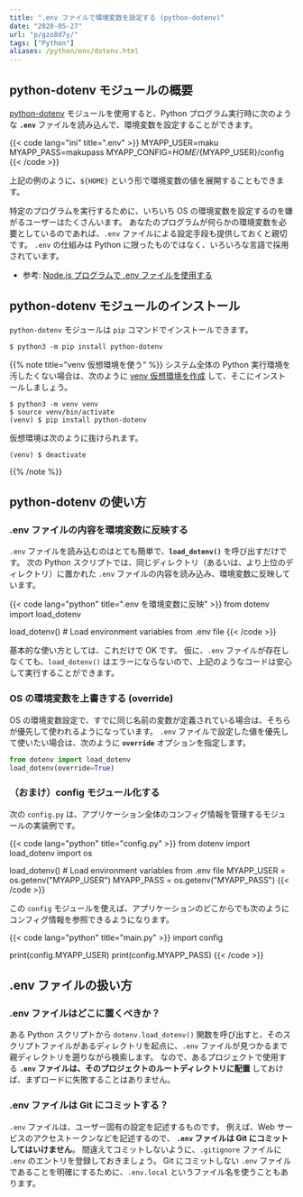 ```yaml
---
title: ".env ファイルで環境変数を設定する (python-dotenv)"
date: "2020-05-27"
url: "p/gzo8d7y/"
tags: ["Python"]
aliases: /python/env/dotenv.html
---
```


python-dotenv モジュールの概要
----

[python-dotenv](https://pypi.org/project/python-dotenv/) モジュールを使用すると、Python プログラム実行時に次のような __`.env`__ ファイルを読み込んで、環境変数を設定することができます。

{{< code lang="ini" title=".env" >}}
MYAPP_USER=maku
MYAPP_PASS=makupass
MYAPP_CONFIG=${HOME}/${MYAPP_USER}/config
{{< /code >}}

上記の例のように、`${HOME}` という形で環境変数の値を展開することもできます。

特定のプログラムを実行するために、いちいち OS の環境変数を設定するのを嫌がるユーザーはたくさんいます。
あなたのプログラムが何らかの環境変数を必要としているのであれば、`.env` ファイルによる設定手段も提供しておくと親切です。
`.env` の仕組みは Python に限ったものではなく、いろいろな言語で採用されています。

- 参考: [Node.js プログラムで .env ファイルを使用する](/nodejs/env/dotenv.html)


python-dotenv モジュールのインストール
----

`python-dotenv` モジュールは `pip` コマンドでインストールできます。

```console
$ python3 -m pip install python-dotenv
```

{{% note title="venv 仮想環境を使う" %}}
システム全体の Python 実行環境を汚したくない場合は、次のように [venv 仮想環境を作成](/p/wozpogm/) して、そこにインストールしましょう。

```
$ python3 -m venv venv
$ source venv/bin/activate
(venv) $ pip install python-dotenv
```

仮想環境は次のように抜けられます。

```
(venv) $ deactivate
```
{{% /note %}}


python-dotenv の使い方
----

### .env ファイルの内容を環境変数に反映する

`.env` ファイルを読み込むのはとても簡単で、__`load_dotenv()`__ を呼び出すだけです。
次の Python スクリプトでは、同じディレクトリ（あるいは、より上位のディレクトリ）に置かれた `.env` ファイルの内容を読み込み、環境変数に反映しています。

{{< code lang="python" title=".env を環境変数に反映" >}}
from dotenv import load_dotenv

load_dotenv()  # Load environment variables from .env file
{{< /code >}}

基本的な使い方としては、これだけで OK です。
仮に、`.env` ファイルが存在しなくても、`load_dotenv()` はエラーにならないので、上記のようなコードは安心して実行することができます。

### OS の環境変数を上書きする (override)

OS の環境変数設定で、すでに同じ名前の変数が定義されている場合は、そちらが優先して使われるようになっています。
`.env` ファイルで設定した値を優先して使いたい場合は、次のように __`override`__ オプションを指定します。

```python
from dotenv import load_dotenv
load_dotenv(override=True)
```

### （おまけ）config モジュール化する

次の `config.py` は、アプリケーション全体のコンフィグ情報を管理するモジュールの実装例です。

{{< code lang="python" title="config.py" >}}
from dotenv import load_dotenv
import os

load_dotenv()  # Load environment variables from .env file
MYAPP_USER = os.getenv("MYAPP_USER")
MYAPP_PASS = os.getenv("MYAPP_PASS")
{{< /code >}}

この `config` モジュールを使えば、アプリケーションのどこからでも次のようにコンフィグ情報を参照できるようになります。

{{< code lang="python" title="main.py" >}}
import config

print(config.MYAPP_USER)
print(config.MYAPP_PASS)
{{< /code >}}


.env ファイルの扱い方
----

### .env ファイルはどこに置くべきか？

ある Python スクリプトから `dotenv.load_dotenv()` 関数を呼び出すと、そのスクリプトファイルがあるディレクトリを起点に、`.env` ファイルが見つかるまで親ディレクトリを遡りながら検索します。
なので、あるプロジェクトで使用する __`.env` ファイルは、そのプロジェクトのルートディレクトリに配置__ しておけば、まずロードに失敗することはありません。

### .env ファイルは Git にコミットする？

`.env` ファイルは、ユーザー固有の設定を記述するものです。
例えば、Web サービスのアクセストークンなどを記述するので、 __`.env` ファイルは Git にコミットしてはいけません__。
間違えてコミットしないように、`.gitignore` ファイルに `.env` のエントリを登録しておきましょう。
Git にコミットしない `.env` ファイルであることを明確にするために、`.env.local` というファイル名を使うこともあります。


